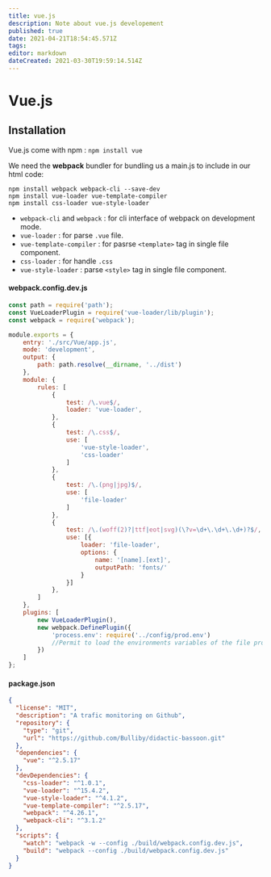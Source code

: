 ```yaml
---
title: vue.js
description: Note about vue.js developement
published: true
date: 2021-04-21T18:54:45.571Z
tags: 
editor: markdown
dateCreated: 2021-03-30T19:59:14.514Z
---
```


# Vue.js

## Installation

Vue.js come with npm : `npm install vue`

We need the **webpack** bundler for bundling us a main.js to include in our html code:

```shell
npm install webpack webpack-cli --save-dev
npm install vue-loader vue-template-compiler
npm install css-loader vue-style-loader
```
* `webpack-cli` and `webpack` : for cli interface of webpack on development mode.
* `vue-loader` : for parse `.vue` file.
* `vue-template-compiler` : for pasrse `<template>` tag in single file component.
* `css-loader` : for handle `.css`
* `vue-style-loader` : parse `<style>` tag in single file component.

#### webpack.config.dev.js

```js
const path = require('path');
const VueLoaderPlugin = require('vue-loader/lib/plugin');
const webpack = require('webpack');

module.exports = {
    entry: './src/Vue/app.js',
    mode: 'development',
    output: {
        path: path.resolve(__dirname, '../dist')
    },
    module: {
        rules: [
            {
                test: /\.vue$/,
                loader: 'vue-loader',
            },
            {
                test: /\.css$/,
                use: [
                    'vue-style-loader',
                    'css-loader'
                ]
            },
            {
                test: /\.(png|jpg)$/,
                use: [
                    'file-loader'
                ]
            },
            {
                test: /\.(woff(2)?|ttf|eot|svg)(\?v=\d+\.\d+\.\d+)?$/,
                use: [{
                    loader: 'file-loader',
                    options: {
                        name: '[name].[ext]',
                        outputPath: 'fonts/'
                    }
                }]
            },
        ]
    },
    plugins: [
        new VueLoaderPlugin(),
        new webpack.DefinePlugin({
            'process.env': require('../config/prod.env')
            //Permit to load the environments variables of the file prod.env.
        })  
    ]
};
```

#### package.json

```json
{
  "license": "MIT",
  "description": "A trafic monitoring on Github",
  "repository": {
    "type": "git",
    "url": "https://github.com/Bulliby/didactic-bassoon.git"
  },
  "dependencies": {
    "vue": "^2.5.17"
  },
  "devDependencies": {
    "css-loader": "^1.0.1",
    "vue-loader": "^15.4.2",
    "vue-style-loader": "^4.1.2",
    "vue-template-compiler": "^2.5.17",
    "webpack": "^4.26.1",
    "webpack-cli": "^3.1.2"
  },
  "scripts": {
    "watch": "webpack -w --config ./build/webpack.config.dev.js",
    "build": "webpack --config ./build/webpack.config.dev.js"
  }
}

```
